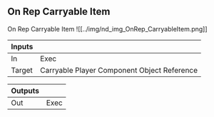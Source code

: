 ## On Rep Carryable Item
On Rep Carryable Item
![[../img/nd_img_OnRep_CarryableItem.png]]

|Inputs||
|--|--|
| In | Exec |
| Target | Carryable Player Component Object Reference |

|Outputs||
|--|--|
| Out | Exec |
